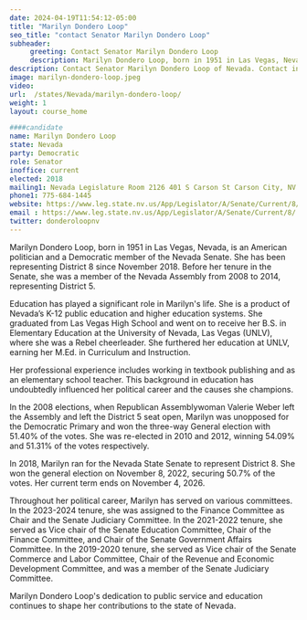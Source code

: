 ```yaml
---
date: 2024-04-19T11:54:12-05:00
title: "Marilyn Dondero Loop"
seo_title: "contact Senator Marilyn Dondero Loop"
subheader:
     greeting: Contact Senator Marilyn Dondero Loop
     description: Marilyn Dondero Loop, born in 1951 in Las Vegas, Nevada, is an American politician and a Democratic member of the Nevada Senate. She has been representing District 8 since November 2018.
description: Contact Senator Marilyn Dondero Loop of Nevada. Contact information for Marilyn Dondero Loop includes email address, phone number, and mailing address.
image: marilyn-dondero-loop.jpeg
video:
url:  /states/Nevada/marilyn-dondero-loop/
weight: 1
layout: course_home

####candidate
name: Marilyn Dondero Loop
state: Nevada
party: Democratic
role: Senator
inoffice: current
elected: 2018
mailing1: Nevada Legislature Room 2126 401 S Carson St Carson City, NV 89701-4747
phone1: 775-684-1445
website: https://www.leg.state.nv.us/App/Legislator/A/Senate/Current/8/
email : https://www.leg.state.nv.us/App/Legislator/A/Senate/Current/8/
twitter: donderoloopnv
---
```


Marilyn Dondero Loop, born in 1951 in Las Vegas, Nevada, is an American politician and a Democratic member of the Nevada Senate. She has been representing District 8 since November 2018. Before her tenure in the Senate, she was a member of the Nevada Assembly from 2008 to 2014, representing District 5.

Education has played a significant role in Marilyn's life. She is a product of Nevada’s K-12 public education and higher education systems. She graduated from Las Vegas High School and went on to receive her B.S. in Elementary Education at the University of Nevada, Las Vegas (UNLV), where she was a Rebel cheerleader. She furthered her education at UNLV, earning her M.Ed. in Curriculum and Instruction.

Her professional experience includes working in textbook publishing and as an elementary school teacher. This background in education has undoubtedly influenced her political career and the causes she champions.

In the 2008 elections, when Republican Assemblywoman Valerie Weber left the Assembly and left the District 5 seat open, Marilyn was unopposed for the Democratic Primary and won the three-way General election with 51.40% of the votes. She was re-elected in 2010 and 2012, winning 54.09% and 51.31% of the votes respectively.

In 2018, Marilyn ran for the Nevada State Senate to represent District 8. She won the general election on November 8, 2022, securing 50.7% of the votes. Her current term ends on November 4, 2026.

Throughout her political career, Marilyn has served on various committees. In the 2023-2024 tenure, she was assigned to the Finance Committee as Chair and the Senate Judiciary Committee. In the 2021-2022 tenure, she served as Vice chair of the Senate Education Committee, Chair of the Finance Committee, and Chair of the Senate Government Affairs Committee. In the 2019-2020 tenure, she served as Vice chair of the Senate Commerce and Labor Committee, Chair of the Revenue and Economic Development Committee, and was a member of the Senate Judiciary Committee.

Marilyn Dondero Loop's dedication to public service and education continues to shape her contributions to the state of Nevada.
